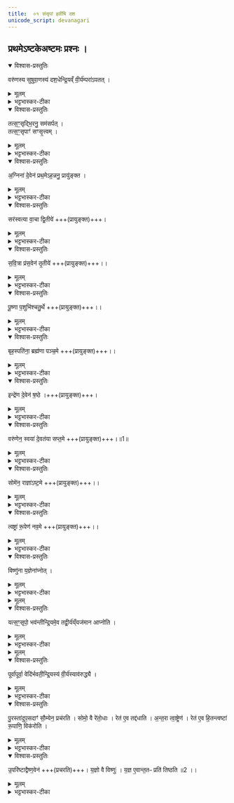 ```yaml
---
title:  ०१ संसृपां हवींषि दश
unicode_script: devanagari
---
```


## प्रथमेऽष्टकेअष्टमः प्रश्नः ।
<details open><summary>विश्वास-प्रस्तुतिः</summary>

वरु॑णस्य सुषुवा॒णस्य॑ दश॒धेन्द्रि॒यव्ँ वी॒र्य॑म्परा॑ऽपतत् ।
</details>

<details><summary>मूलम्</summary>

वरु॑णस्य सुषुवा॒णस्य॑ दश॒धेन्द्रि॒यव्ँ वी॒र्य॑म्परा॑ऽपतत् ।
</details>

<details><summary>भट्टभास्कर-टीका</summary>

1 वरुणस्येत्यादि ॥ वरुणस्य सुषुवाणस्य सवने ईश्वरीभूतस्य इन्द्रियं वीर्यं च दशधा भूत्वा पराऽपतत् अस्मादपाक्रान्तमभूत् ।
</details>

<details open><summary>विश्वास-प्रस्तुतिः</summary>

तत्स॒ꣳ॒सृद्भि॒रनु॒ सम॑सर्पत् ।  
तत्स॒ꣳ॒सृपाꣳ॑ सꣳसृ॒त्त्वम् ।
</details>

<details><summary>मूलम्</summary>

तत्स॒ꣳ॒सृद्भि॒रनु॒ सम॑सर्पत् ।  
तत्स॒ꣳ॒सृपाꣳ॑ सꣳसृ॒त्त्वम् ।
</details>

<details><summary>भट्टभास्कर-टीका</summary>

अथ तत् इन्द्रियादि संसृद्भिः हविर्विशेषैः 'आग्नेयमष्टाकपालं निर्वपति हिरण्यं दक्षिणा' इत्यादिभिः वरुणः अनुसमसर्पत् अनुसृत्य संप्राप्तवान् तस्मादेषां संसृपां संसृत्त्वं संप्राप्तिहेतुत्वात् । सर्पतेः क्विप् । अन्त्यविकारः छान्दसः ॥
</details>

<details open><summary>विश्वास-प्रस्तुतिः</summary>

अ॒ग्निना॑ दे॒वेन॑ प्रथ॒मेऽह॒न्ननु॒ प्रायु॑ङ्क्त ।
</details>

<details><summary>मूलम्</summary>

अ॒ग्निना॑ दे॒वेन॑ प्रथ॒मेऽह॒न्ननु॒ प्रायु॑ङ्क्त ।
</details>

<details><summary>भट्टभास्कर-टीका</summary>

2 अग्निनेत्यादि ॥ प्रथमे अहन् अह्नि अग्निना हेतुना अनुप्रायुङ्क्त वरुणः यागानन्तरमात्मानं प्रायुङ्क प्रकर्षेणायोजयत् । तेन देवेन देवयित्रा प्रकर्षेण देववन्तमात्मानमकरोत् ।
</details>

<details open><summary>विश्वास-प्रस्तुतिः</summary>

सर॑स्वत्या वा॒चा द्वि॒तीये॑ +++(प्रायुङ्क्त)+++।
</details>

<details><summary>मूलम्</summary>

सर॑स्वत्या वा॒चा द्वि॒तीये॑ +++(प्रायुङ्क्त)+++।
</details>

<details><summary>भट्टभास्कर-टीका</summary>

द्वितीयेऽह्नि सरस्वत्या हेतुना वाचाऽऽत्मानं समयोजयत् ।
</details>

<details open><summary>विश्वास-प्रस्तुतिः</summary>

स॒वि॒त्रा प्र॑स॒वेन॑ तृ॒तीये॑ +++(प्रायुङ्क्त)+++।।
</details>

<details><summary>मूलम्</summary>

स॒वि॒त्रा प्र॑स॒वेन॑ तृ॒तीये॑ +++(प्रायुङ्क्त)+++।।
</details>

<details><summary>भट्टभास्कर-टीका</summary>

तृतीये सवित्रा हेतुना प्रसवेन आत्मानं प्रायुङ्क्त । एवं सर्वत्र ।
</details>

<details open><summary>विश्वास-प्रस्तुतिः</summary>

पू॒ष्णा प॒शुभि॑श्चतु॒र्थे +++(प्रायुङ्क्त)+++।।
</details>

<details><summary>मूलम्</summary>

पू॒ष्णा प॒शुभि॑श्चतु॒र्थे +++(प्रायुङ्क्त)+++।।
</details>

<details><summary>भट्टभास्कर-टीका</summary>

चतुर्थे पशुभिः ।
</details>

<details open><summary>विश्वास-प्रस्तुतिः</summary>

बृह॒स्पति॑ना॒ ब्रह्म॑णा पञ्च॒मे +++(प्रायुङ्क्त)+++।।
</details>

<details><summary>मूलम्</summary>

बृह॒स्पति॑ना॒ ब्रह्म॑णा पञ्च॒मे +++(प्रायुङ्क्त)+++।।
</details>

<details><summary>भट्टभास्कर-टीका</summary>

पञ्चमे ब्रह्मणा अन्नेन मन्त्रेण वा ।
</details>

<details open><summary>विश्वास-प्रस्तुतिः</summary>

इन्द्रे॑ण दे॒वेन॑ ष॒ष्ठे ।+++(प्रायुङ्क्त)+++।
</details>

<details><summary>मूलम्</summary>

इन्द्रे॑ण दे॒वेन॑ ष॒ष्ठे ।+++(प्रायुङ्क्त)+++।
</details>

<details><summary>भट्टभास्कर-टीका</summary>

षष्ठे देवेन देवनेन इन्द्रेण ।
</details>

<details open><summary>विश्वास-प्रस्तुतिः</summary>

वरु॑णेन॒ स्वया॑ दे॒वत॑या सप्त॒मे +++(प्रायुङ्क्त)+++।॥1॥  
</details>

<details><summary>मूलम्</summary>

वरु॑णेन॒ स्वया॑ दे॒वत॑या सप्त॒मे +++(प्रायुङ्क्त)+++।॥1॥  
</details>

<details><summary>भट्टभास्कर-टीका</summary>

सप्तमे स्वया देवतया आत्मानं देवताभावेन योजितवान् ।
</details>

<details open><summary>विश्वास-प्रस्तुतिः</summary>

सोमे॑न॒ राज्ञा॑ऽष्ट॒मे +++(प्रायुङ्क्त)+++।।
</details>

<details><summary>मूलम्</summary>

सोमे॑न॒ राज्ञा॑ऽष्ट॒मे +++(प्रायुङ्क्त)+++।।
</details>

<details><summary>भट्टभास्कर-टीका</summary>

अष्टमे राज्ञा राजत्वेन ।
</details>

<details open><summary>विश्वास-प्रस्तुतिः</summary>

त्वष्ट्रा॑ रू॒पेण॑ नव॒मे +++(प्रायुङ्क्त)+++।।
</details>

<details><summary>मूलम्</summary>

त्वष्ट्रा॑ रू॒पेण॑ नव॒मे +++(प्रायुङ्क्त)+++।।
</details>

<details><summary>भट्टभास्कर-टीका</summary>

नवमे रूपेण प्रशस्तेन ।
</details>

<details open><summary>विश्वास-प्रस्तुतिः</summary>

विष्णु॑ना य॒ज्ञेना॑प्नोत् ।
</details>

<details><summary>मूलम्</summary>

विष्णु॑ना य॒ज्ञेना॑प्नोत् ।
</details>

<details><summary>भट्टभास्कर-टीका</summary>

ततो देवादिमत्तया विष्णुना हेतुना विष्ण्वाप्मना वा यज्ञेन अत्मीयमिन्द्रियं वीर्यं च आप्नोत् ।
</details>


<details><summary>मूलम्</summary>

यत्स॒ꣳ॒सृपो॒ भव॑न्ति ।
इ॒न्द्रि॒यमे॒व तद्वी॒र्य॑य्ँयज॑मान आप्नोति ।
</details>

<details open><summary>विश्वास-प्रस्तुतिः</summary>

यत्स॒ꣳ॒सृपो॒ भव॑न्तीन्द्रि॒यमे॒व तद्वी॒र्य॑य्ँयज॑मान आप्नोति ।
</details>

<details><summary>मूलम्</summary>

यत्स॒ꣳ॒सृपो॒ भव॑न्तीन्द्रि॒यमे॒व तद्वी॒र्य॑य्ँयज॑मान आप्नोति ।
</details>

<details><summary>भट्टभास्कर-टीका</summary>

यदित्यादि । गतम् ॥
</details>


<details><summary>मूलम्</summary>

पूर्वा॑पूर्वा॒ वेदि॑र्भवति ।
इ॒न्द्रि॒यस्य॑ वी॒र्य॑स्याव॑रुद्ध्यै ।
</details>

<details open><summary>विश्वास-प्रस्तुतिः</summary>

पूर्वा॑पूर्वा॒ वेदि॑र्भवती॒न्द्रि॒यस्य॑ वी॒र्य॑स्याव॑रुद्ध्यै ।
</details>

<details><summary>मूलम्</summary>

पूर्वा॑पूर्वा॒ वेदि॑र्भवती॒न्द्रि॒यस्य॑ वी॒र्य॑स्याव॑रुद्ध्यै ।
</details>

<details><summary>भट्टभास्कर-टीका</summary>

3 पूर्वापूर्वेति ॥ पूर्वस्या वेदेः पुरस्तादुत्तरोत्तरा वेदिः भवति । यत्र पूर्व आहवनीयः तत्रोत्तरो गार्हपत्यः । पुनःपुनरपि संबन्धेन इन्द्रियवीर्यलाभः ॥
</details>

<details open><summary>विश्वास-प्रस्तुतिः</summary>

पु॒रस्ता॑दुप॒सदाꣳ॑ सौ॒म्येन॒ प्रच॑रति ।
सोमो॒ वै रे॑तो॒धाः ।
रेत॑ ए॒व तद्द॑धाति ।
अ॒न्त॒रा त्वा॒ष्ट्रेण॑ ।
रेत॑ ए॒व हि॒तन्त्वष्टा॑ रू॒पाणि॒ विक॑रोति ।
</details>

<details><summary>मूलम्</summary>

पु॒रस्ता॑दुप॒सदाꣳ॑ सौ॒म्येन॒ प्रच॑रति ।
सोमो॒ वै रे॑तो॒धाः ।
रेत॑ ए॒व तद्द॑धाति ।
अ॒न्त॒रा त्वा॒ष्ट्रेण॑ ।
रेत॑ ए॒व हि॒तन्त्वष्टा॑ रू॒पाणि॒ विक॑रोति ।
</details>

<details><summary>भट्टभास्कर-टीका</summary>

4 पुरस्तादिति ॥ दशपेये प्रक्रान्ते आतिथ्यया प्रचर्य सुब्रह्मण्यान्ते त्वाष्ट्रेण अष्टाकपालेन प्रचरति आपराह्निकीभ्यां प्राक् ।
</details>

<details open><summary>विश्वास-प्रस्तुतिः</summary>

उ॒परि॑ष्टाद्वैष्ण॒वेन॑ +++(प्रचरति)+++।
य॒ज्ञो वै विष्णुः॑ ।
य॒ज्ञ ए॒वान्त॒तᳶ प्रति॑ तिष्ठति ॥2 ।।
</details>

<details><summary>मूलम्</summary>

उ॒परि॑ष्टाद्वैष्ण॒वेन॑ +++(प्रचरति)+++।
य॒ज्ञो वै विष्णुः॑ ।
य॒ज्ञ ए॒वान्त॒तᳶ प्रति॑ तिष्ठति ॥2 ।।
</details>

<details><summary>भट्टभास्कर-टीका</summary>

उपरिष्टादिति । श्वोभूत उपसदामुपरिष्टात् प्रवर्ग्योद्वासनात् प्राक् वैष्णवेन त्रिकपालेन प्रचरति ॥
इति अष्टमे प्रथमोऽनुवाकः ॥  

</details>


